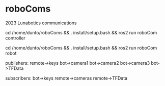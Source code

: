 # roboComs
2023 Lunabotics communications


cd /home/dunto/roboComs && . install/setup.bash && ros2 run roboCom controller

cd /home/dunto/roboComs && . install/setup.bash && ros2 run roboCom robot





publishers:
remote->keys
bot->camera1
bot->camera2
bot->camera3
bot->TFData


subscribers:
bot->keys
remote->cameras
remote->TFData
